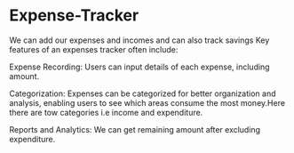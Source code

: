 # Expense-Tracker
We can add our expenses and incomes and can also track savings
Key features of an expenses tracker often include:

Expense Recording: Users can input details of each expense, including amount.

Categorization: Expenses can be categorized for better organization and analysis, enabling users to see which areas consume the most money.Here there are tow categories i.e income and expenditure.

Reports and Analytics: We can get remaining amount after excluding expenditure.
